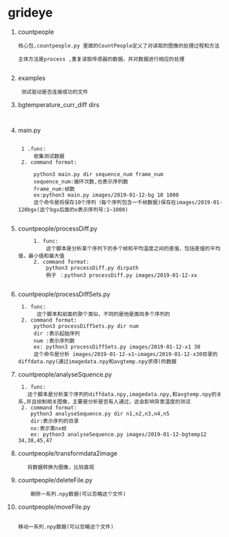 # grideye
1. countpeople 
    ```
    核心包,countpeople.py 里面的CountPeople定义了对读取的图像的处理过程和方法
    ```
       主体方法是process ,重复读取传感器的数据，并对数据进行相应的处理
        
    ```
2. examples

    ```
     测试驱动是否连接成功的文件
    ```
3. bgtemperature_curr_diff dirs
    ```
    	
    ```
4. main.py
   ```

    1 .func: 
        收集测试数据
    2. command format:

	    python3 main.py dir sequence_num frame_num
	    sequence_num:循环次数,也表示序列数
	    frame_num:帧数
	    ex:python3 main.py images/2019-01-12-bg 10 1000
		这个命令是将保存10个序列（每个序列包含一千帧数据)保存在images/2019-01-120bgx(这个bgx后面的x表示序列号:1~1000)
	
   ```
5. countpeople/processDiff.py
   ```
        1. func:
            这个脚本是分析某个序列下的多个帧和平均温度之间的差值，包括差值的平均值，最小值和最大值
        2. command format:
            python3 processDiff.py dirpath
            例子 ：python3 processDiff.py images/2019-01-12-xx
	
   ```
6. countpeople/processDiffSets.py
   ```
    1. func:
         这个脚本和前面的那个类似，不同的是他是面向多个序列的
    2. command format:
        python3 processDiffSets.py dir num
        dir :表示起始序列
        num :表示序列数
        ex: python3 processDiffSets.py images/2019-01-12-x1 30
        这个命令是分析 images/2019-01-12-x1~images/2019-01-12-x30目录的diffdata.npy(通过imagedata.npy和avgtemp.npy求得)的数据
   ```
7. countpeople/analyseSquence.py 

    ```
     1. func:
       这个脚本是分析某个序列的diffdata.npy,imagedata.npy,和avgtemp.npy的关系,并且绘制相关图像，主要是分析是否有人通过，这会影响背景温度的测试
     2. command format:
	    python3 analyseSequence.py dir n1,n2,n3,n4,n5
	    dir:表示序列的目录	
	    nx:表示第nx帧
	    ex: python3 analyseSequence.py images/2019-01-12-bgtemp12 34,38,45,47
    ```
8. countpeople/transformdata2image
    ```
       将数据转换为图像，比较直观
    ```
9. countpeople/deleteFile.py
    ```
        删除一系列.npy数据(可以忽略这个文件)
    ```
10. countpeople/moveFile.py
     ```

 	移动一系列.npy数据(可以忽略这个文件)
     ```
